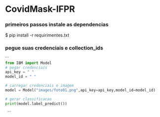 # CovidMask-IFPR

### primeiros passos instale as dependencias

$ pip install -r requirimentes.txt

### pegue suas credenciais e collection_ids

~~~python
ˋˋˋ
from IBM import Model
# pegar credenciais
api_key = " "
model_id = " "

# carregar credenciais e imagem
model = Model("images/foto01.png",api_key=api_key,model_id=model_id)

# gerar classificacao
print(model.label_predict())

 ˋˋˋ
